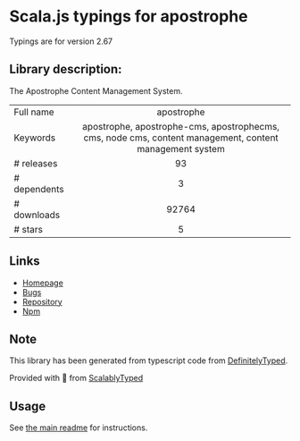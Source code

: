 
# Scala.js typings for apostrophe

Typings are for version 2.67

## Library description:
The Apostrophe Content Management System.

|                    |                 |
| ------------------ | :-------------: |
| Full name          | apostrophe |
| Keywords           | apostrophe, apostrophe-cms, apostrophecms, cms, node cms, content management, content management system |
| # releases         | 93 |
| # dependents       | 3 |
| # downloads        | 92764 |
| # stars            | 5 |

## Links
- [Homepage](https://github.com/apostrophecms/apostrophe#readme)
- [Bugs](https://github.com/apostrophecms/apostrophe/issues)
- [Repository](https://github.com/apostrophecms/apostrophe)
- [Npm](https://www.npmjs.com/package/apostrophe)
    


## Note
This library has been generated from typescript code from [DefinitelyTyped](https://definitelytyped.org).

Provided with :purple_heart: from [ScalablyTyped](https://github.com/oyvindberg/ScalablyTyped)

## Usage
See [the main readme](../../readme.md) for instructions.


